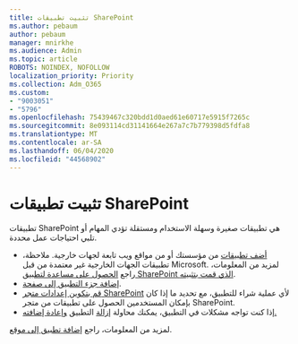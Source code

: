 ```yaml
---
title: تثبيت تطبيقات SharePoint
ms.author: pebaum
author: pebaum
manager: mnirkhe
ms.audience: Admin
ms.topic: article
ROBOTS: NOINDEX, NOFOLLOW
localization_priority: Priority
ms.collection: Adm_O365
ms.custom:
- "9003051"
- "5796"
ms.openlocfilehash: 75439467c320bdd1d0aed61e60717e5915f7265c
ms.sourcegitcommit: 8e093114cd31141664e267a7c7b779398d5fdfa8
ms.translationtype: MT
ms.contentlocale: ar-SA
ms.lasthandoff: 06/04/2020
ms.locfileid: "44568902"
---
```

# <a name="install-sharepoint-apps"></a>تثبيت تطبيقات SharePoint

تطبيقات SharePoint هي تطبيقات صغيرة وسهلة الاستخدام ومستقلة تؤدي المهام أو تلبي احتياجات عمل محددة.

- [أضف تطبيقات](https://support.microsoft.com/office/ef9c0dbd-7fe1-4715-a1b0-fe3bc81317cb) من مؤسستك أو من مواقع ويب تابعة لجهات خارجية. ملاحظة، تطبيقات الجهات الخارجية غير معتمدة من قبل Microsoft. لمزيد من المعلومات، راجع [الحصول على مساعدة لتطبيق SharePoint الذي قمت بتثبيته](https://support.office.com/article/get-help-for-a-sharepoint-app-you-installed-fd98af7f-6af0-4573-8360-8f5631c6ab21).
-   [إضافة جزء التطبيق إلى صفحة](https://support.microsoft.com/office/6f06c0b7-44b8-4c69-b4ad-85197eee8d78).
-   [قم بتكوين إعدادات متجر SharePoint](https://docs.microsoft.com/sharepoint/configure-sharepoint-store-settings) لأي عملية شراء للتطبيق، مع تحديد ما إذا كان بإمكان المستخدمين الحصول على تطبيقات من متجر SharePoint.
-   إذا كنت تواجه مشكلات في التطبيق، يمكنك محاولة [إزالة](https://support.microsoft.com/office/03198d1b-c33b-498d-9469-af641a587d6c) التطبيق [وإعادة إضافته.](https://support.microsoft.com/office/ef9c0dbd-7fe1-4715-a1b0-fe3bc81317cb)

لمزيد من المعلومات، راجع [إضافة تطبيق إلى موقع](https://support.microsoft.com/office/f9c0dbd-7fe1-4715-a1b0-fe3bc81317cb).